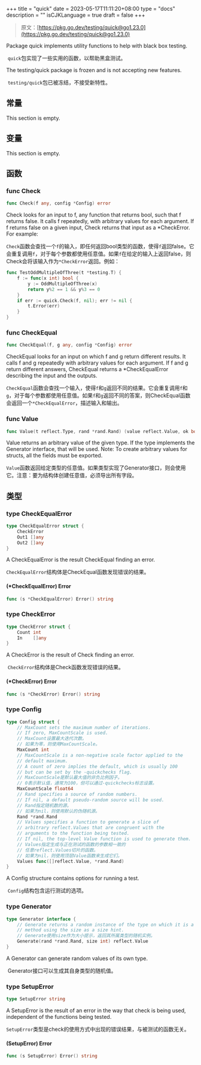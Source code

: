 +++
title = "quick"
date = 2023-05-17T11:11:20+08:00
type = "docs"
description = ""
isCJKLanguage = true
draft = false
+++
> 原文：[https://pkg.go.dev/testing/quick@go1.23.0](https://pkg.go.dev/testing/quick@go1.23.0)

Package quick implements utility functions to help with black box testing.

​	`quick`包实现了一些实用的函数，以帮助黑盒测试。

The testing/quick package is frozen and is not accepting new features.

​	`testing/quick`包已被冻结，不接受新特性。

## 常量 

This section is empty.

## 变量

This section is empty.

## 函数

### func Check 

``` go 
func Check(f any, config *Config) error
```

Check looks for an input to f, any function that returns bool, such that f returns false. It calls f repeatedly, with arbitrary values for each argument. If f returns false on a given input, Check returns that input as a *CheckError. For example:

​	`Check`函数会查找一个`f`的输入，即任何返回bool类型的函数，使得`f`返回false。它会重复调用`f`，对于每个参数都使用任意值。如果`f`在给定的输入上返回false，则Check会将该输入作为`*CheckError`返回。例如：

``` go 
func TestOddMultipleOfThree(t *testing.T) {
	f := func(x int) bool {
		y := OddMultipleOfThree(x)
		return y%2 == 1 && y%3 == 0
	}
	if err := quick.Check(f, nil); err != nil {
		t.Error(err)
	}
}
```

### func CheckEqual 

``` go 
func CheckEqual(f, g any, config *Config) error
```

CheckEqual looks for an input on which f and g return different results. It calls f and g repeatedly with arbitrary values for each argument. If f and g return different answers, CheckEqual returns a *CheckEqualError describing the input and the outputs.

​	`CheckEqual`函数会查找一个输入，使得`f`和`g`返回不同的结果。它会重复调用`f`和`g`，对于每个参数都使用任意值。如果`f`和`g`返回不同的答案，则CheckEqual函数会返回一个`*CheckEqualError`，描述输入和输出。

### func Value 

``` go 
func Value(t reflect.Type, rand *rand.Rand) (value reflect.Value, ok bool)
```

Value returns an arbitrary value of the given type. If the type implements the Generator interface, that will be used. Note: To create arbitrary values for structs, all the fields must be exported.

​	`Value`函数返回给定类型的任意值。如果类型实现了Generator接口，则会使用它。注意：要为结构体创建任意值，必须导出所有字段。

## 类型

### type CheckEqualError 

``` go 
type CheckEqualError struct {
	CheckError
	Out1 []any
	Out2 []any
}
```

A CheckEqualError is the result CheckEqual finding an error.

​	`CheckEqualError`结构体是CheckEqual函数发现错误的结果。

#### (*CheckEqualError) Error 

``` go 
func (s *CheckEqualError) Error() string
```

### type CheckError 

``` go 
type CheckError struct {
	Count int
	In    []any
}
```

A CheckError is the result of Check finding an error.

​	`CheckError`结构体是Check函数发现错误的结果。

#### (*CheckError) Error 

``` go 
func (s *CheckError) Error() string
```

### type Config 

``` go 
type Config struct {
    // MaxCount sets the maximum number of iterations.
	// If zero, MaxCountScale is used.
	// MaxCount设置最大迭代次数。
	// 如果为零，则使用MaxCountScale。
	MaxCount int
    // MaxCountScale is a non-negative scale factor applied to the
	// default maximum.
	// A count of zero implies the default, which is usually 100
	// but can be set by the -quickchecks flag.
	// MaxCountScale是默认最大值的非负比例因子。
	// 0表示默认值，通常为100，但可以通过-quickchecks标志设置。
	MaxCountScale float64
    // Rand specifies a source of random numbers.
	// If nil, a default pseudo-random source will be used.
	// Rand指定随机数的源。
	// 如果为nil，则使用默认的伪随机源。
	Rand *rand.Rand
    // Values specifies a function to generate a slice of
	// arbitrary reflect.Values that are congruent with the
	// arguments to the function being tested.
	// If nil, the top-level Value function is used to generate them.
	// Values指定生成与正在测试的函数的参数相一致的
    // 任意reflect.Values切片的函数。
	// 如果为nil，则使用顶层Value函数来生成它们。
	Values func([]reflect.Value, *rand.Rand)
}
```

A Config structure contains options for running a test.

​	`Config`结构包含运行测试的选项。

### type Generator 

``` go 
type Generator interface {
    // Generate returns a random instance of the type on which it is a
	// method using the size as a size hint.
	// Generate使用size作为大小提示，返回其所属类型的随机实例。
	Generate(rand *rand.Rand, size int) reflect.Value
}
```

A Generator can generate random values of its own type.

​	Generator接口可以生成其自身类型的随机值。

### type SetupError 

``` go 
type SetupError string
```

A SetupError is the result of an error in the way that check is being used, independent of the functions being tested.

​	`SetupError`类型是check的使用方式中出现的错误结果，与被测试的函数无关。

#### (SetupError) Error 

``` go 
func (s SetupError) Error() string
```